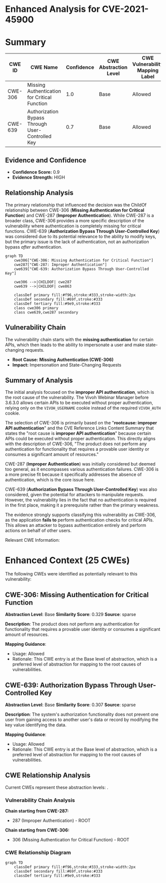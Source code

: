 # Enhanced Analysis for CVE-2021-45900

# Summary
| CWE ID | CWE Name | Confidence | CWE Abstraction Level | CWE Vulnerability Mapping Label | CWE-Vulnerability Mapping Notes |
|---|---|---|---|---|---|
| CWE-306 | Missing Authentication for Critical Function | 1.0 | Base | Allowed | Primary CWE |
| CWE-639 | Authorization Bypass Through User-Controlled Key | 0.7 | Base | Allowed | Secondary Candidate |

## Evidence and Confidence

*   **Confidence Score:** 0.9
*   **Evidence Strength:** HIGH

## Relationship Analysis
The primary relationship that influenced the decision was the ChildOf relationship between CWE-306 (**Missing Authentication for Critical Function**) and CWE-287 (**Improper Authentication**). While CWE-287 is a broader class, CWE-306 provides a more specific description of the vulnerability where authentication is completely missing for critical functions. CWE-639 (**Authorization Bypass Through User-Controlled Key**) was considered due to its potential relevance to the ability to modify keys, but the primary issue is the lack of authentication, not an authorization bypass *after* authentication.

```mermaid
graph TD
    cwe306["CWE-306: Missing Authentication for Critical Function"]
    cwe287["CWE-287: Improper Authentication"]
    cwe639["CWE-639: Authorization Bypass Through User-Controlled Key"]

    cwe306 -->|CHILDOF| cwe287
    cwe639 -->|CHILDOF| cwe863
    
    classDef primary fill:#f96,stroke:#333,stroke-width:2px
    classDef secondary fill:#69f,stroke:#333
    classDef tertiary fill:#9e9,stroke:#333
    class cwe306 primary
    class cwe639,cwe287 secondary
```

## Vulnerability Chain
The vulnerability chain starts with the **missing authentication** for certain APIs, which then leads to the ability to impersonate a user and make state-changing requests.

*   **Root Cause:** **Missing Authentication (CWE-306)**
*   **Impact:** Impersonation and State-Changing Requests

## Summary of Analysis
The initial analysis focused on the **improper API authentication**, which is the root cause of the vulnerability. The Vivoh Webinar Manager before 3.6.3.0 allows certain APIs to be executed without proper authentication, relying only on the `VIVOH_USERNAME` cookie instead of the required `VIVOH_AUTH` cookie.

The selection of CWE-306 is primarily based on the "**rootcause: improper API authentication**" and the CVE Reference Links Content Summary that states the "root cause is **improper API authentication**" because certain APIs could be executed without proper authentication. This directly aligns with the description of CWE-306, "The product does not perform any authentication for functionality that requires a provable user identity or consumes a significant amount of resources."

CWE-287 (**Improper Authentication**) was initially considered but deemed too general, as it encompasses various authentication failures. CWE-306 is a more precise fit because it specifically addresses the absence of authentication, which is the core issue here.

CWE-639 (**Authorization Bypass Through User-Controlled Key**) was also considered, given the potential for attackers to manipulate requests. However, the vulnerability lies in the fact that no authentication is required in the first place, making it a prerequisite rather than the primary weakness.

The evidence strongly supports classifying this vulnerability as CWE-306, as the application **fails to** perform authentication checks for critical APIs. This allows an attacker to bypass authentication entirely and perform actions on behalf of other users.

Relevant CWE Information:

# Enhanced Context (25 CWEs)
The following CWEs were identified as potentially relevant to this vulnerability:

## CWE-306: Missing Authentication for Critical Function
**Abstraction Level**: Base
**Similarity Score**: 0.329
**Source**: sparse

**Description**:
The product does not perform any authentication for functionality that requires a provable user identity or consumes a significant amount of resources.

**Mapping Guidance**:
- Usage: Allowed
- Rationale: This CWE entry is at the Base level of abstraction, which is a preferred level of abstraction for mapping to the root causes of vulnerabilities.

## CWE-639: Authorization Bypass Through User-Controlled Key
**Abstraction Level**: Base
**Similarity Score**: 0.307
**Source**: sparse

**Description**:
The system's authorization functionality does not prevent one user from gaining access to another user's data or record by modifying the key value identifying the data.

**Mapping Guidance**:
- Usage: Allowed
- Rationale: This CWE entry is at the Base level of abstraction, which is a preferred level of abstraction for mapping to the root causes of vulnerabilities.


## CWE Relationship Analysis

Current CWEs represent these abstraction levels: .


### Vulnerability Chain Analysis

**Chain starting from CWE-287:**
- 287 (Improper Authentication) - ROOT


**Chain starting from CWE-306:**
- 306 (Missing Authentication for Critical Function) - ROOT



### CWE Relationship Diagram

```mermaid
graph TD
    classDef primary fill:#f96,stroke:#333,stroke-width:2px
    classDef secondary fill:#69f,stroke:#333
    classDef tertiary fill:#9e9,stroke:#333
```